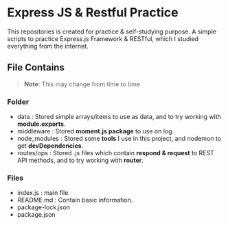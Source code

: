 # Express JS & Restful Practice
This repositories is created for practice & self-studying purpose.
A simple scripts to practice Express.js Framework & RESTful, 
which I studied everything from the internet.

## File Contains

> **Note**: This may change from time to time

### Folder

- data : Stored simple arrays/items to use as data, and to try working with **module.exports**.
- middleware : Stored **moment.js package** to use on log.
- node_modules : Stored some **tools** I use in this project, and nodemon to get **devDependencies**.
- routes/ops : Stored .js files which contain **respond & request** to REST API methods, and to try working with **router**.

### Files

- index.js : main file
- README.md : Contain basic information.
- package-lock.json
- package.json
